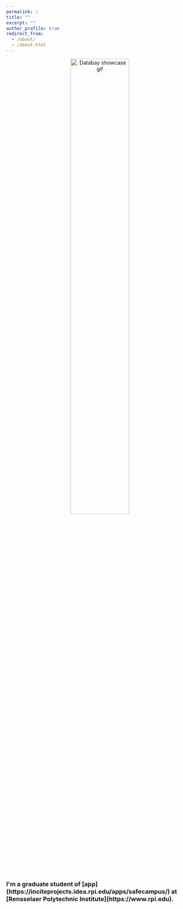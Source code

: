 ```yaml
---
permalink: /
title: ""
excerpt: ""
author_profile: true
redirect_from: 
  - /about/
  - /about.html
---
```


<p align="center">
  <img src="https://haowen-he.github.io/images/x_z.gif" alt="Databay showcase gif" width="56%">
</p>

<h3>I'm a graduate student of <b>[app](https://inciteprojects.idea.rpi.edu/apps/safecampus/)</b> at [Rensselaer Polytechnic Institute](https://www.rpi.edu).</h3>

